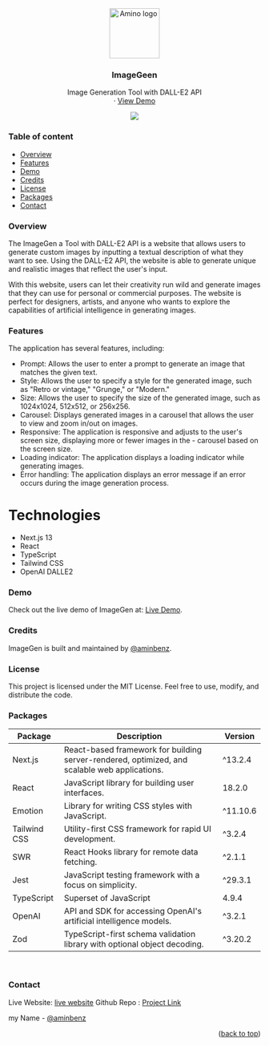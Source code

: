 <div id="top"></div>
<!-- PROJECT LOGO -->

<div align="center">
    <img src="https://i.ibb.co/pX7tQ3W/android-chrome-512x512.png" alt="Amino logo" width="100" >
  <h3 align="center">ImageGeen</h3>
  <p align="center">
Image Generation Tool with DALL-E2 API
    <br />
    ·
    <a href="https://imagegeen.vercel.app/">View Demo</a>
  </p>
  <img src="https://i.ibb.co/3vpsf9y/smartmockups-lfvd5vff-removebg-preview.png">
  <!-- thumbnail -->
</div>

### Table of content

- [Overview](https://github.com/aminbenz/imagegen#overview)
- [Features](https://github.com/aminbenz/imagegen#features)
- [Demo](https://github.com/aminbenz/imagegen#demo)
- [Credits](https://github.com/aminbenz/imagegen#Credits)
- [License](https://github.com/aminbenz/imagegen#License)
- [Packages](https://github.com/aminbenz/imagegen#Packages)
- [Contact](https://github.com/aminbenz/imagegen#contact)

### Overview

The ImageGen a Tool with DALL-E2 API is a website that allows users to generate custom images by inputting a textual description of what they want to see. Using the DALL-E2 API, the website is able to generate unique and realistic images that reflect the user's input.

With this website, users can let their creativity run wild and generate images that they can use for personal or commercial purposes. The website is perfect for designers, artists, and anyone who wants to explore the capabilities of artificial intelligence in generating images.

### Features

The application has several features, including:

- Prompt: Allows the user to enter a prompt to generate an image that matches the given text.
- Style: Allows the user to specify a style for the generated image, such as "Retro or vintage," "Grunge," or "Modern."
- Size: Allows the user to specify the size of the generated image, such as 1024x1024, 512x512, or 256x256.
- Carousel: Displays generated images in a carousel that allows the user to view and zoom in/out on images.
- Responsive: The application is responsive and adjusts to the user's screen size, displaying more or fewer images in the - carousel based on the screen size.
- Loading indicator: The application displays a loading indicator while generating images.
- Error handling: The application displays an error message if an error occurs during the image generation process.

# Technologies

- Next.js 13
- React
- TypeScript
- Tailwind CSS
- OpenAI DALLE2

### Demo

Check out the live demo of ImageGen at: [Live Demo][website].

### Credits

ImageGen is built and maintained by [@aminbenz][me].

### License

This project is licensed under the MIT License. Feel free to use, modify, and distribute the code.

### Packages

| Package      | Description                                                                                   | Version  |
| ------------ | --------------------------------------------------------------------------------------------- | -------- |
| Next.js      | React-based framework for building server-rendered, optimized, and scalable web applications. | ^13.2.4  |
| React        | JavaScript library for building user interfaces.                                              | 18.2.0   |
| Emotion      | Library for writing CSS styles with JavaScript.                                               | ^11.10.6 |
| Tailwind CSS | Utility-first CSS framework for rapid UI development.                                         | ^3.2.4   |
| SWR          | React Hooks library for remote data fetching.                                                 | ^2.1.1   |
| Jest         | JavaScript testing framework with a focus on simplicity.                                      | ^29.3.1  |
| TypeScript   | Superset of JavaScript                                                                        | 4.9.4    |
| OpenAI       | API and SDK for accessing OpenAI's artificial intelligence models.                            | ^3.2.1   |
| Zod          | TypeScript-first schema validation library with optional object decoding.                     | ^3.20.2  |

<br/>

### Contact

Live Website: [live website][website]
Github Repo : [Project Link][repo]

my Name - [@aminbenz][me]

<p align="right">(<a href="#top">back to top</a>)</p>

<!-- links -->

[repo]: https://github.com/aminbenz/imagegen
[website]: https://imagegeen.vercel.app
[me]: https://aminbenz.vercel.app

<!-- TECK -->

[html]: https://developer.mozilla.org/en-US/docs/Web/HTML
[css]: https://developer.mozilla.org/en-US/docs/Web/CSS
[scss]: https://sass-lang.com/
[tailwindcss]: https://tailwindcss.com/
[mui]: https://mui.com/
[chakraui]: https://chakra-ui.com/
[headlessui]: https://headlessui.com/
[mantine]: https://mantine.dev/
[js]: https://developer.mozilla.org/en-US/docs/Web/JavaScript
[ts]: https://www.typescriptlang.org/
[python]: https://www.python.org/
[react]: https://reactjs.org/
[redux]: https://redux.js.org/
[next]: https://nextjs.org/
[framermotion]: https://www.framer.com/motion/
[node]: https://nodejs.org/
[express]: https://expressjs.com/
[mongoose]: https://mongoosejs.com/
[mongodb]: https://www.mongodb.com/
[mysql]: https://www.mysql.com/
[firebase]: https://firebase.google.com/
[stripe]: https://stripe.com/
[alanai]: https://alan.app/
